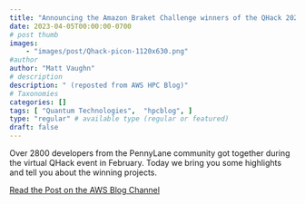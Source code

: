 ```yaml
---
title: "Announcing the Amazon Braket Challenge winners of the QHack 2023 Hackathon"
date: 2023-04-05T00:00:00-0700
# post thumb
images:
    - "images/post/Qhack-picon-1120x630.png"
#author
author: "Matt Vaughn"
# description
description: " (reposted from AWS HPC Blog)"
# Taxonomies
categories: []
tags: [ "Quantum Technologies",  "hpcblog", ]
type: "regular" # available type (regular or featured)
draft: false
---
```


Over 2800 developers from the PennyLane community got together during the virtual QHack event in February. Today we bring you some highlights and tell you about the winning projects.

<a href="https://aws.amazon.com/blogs/quantum-computing/announcing-the-amazon-braket-challenge-winners-of-the-qhack-2023-hackathon/" class="btn btn-primary btn-lg active" role="button" aria-pressed="true" style="margin-top: 8px;">Read the Post on the AWS Blog Channel</a>